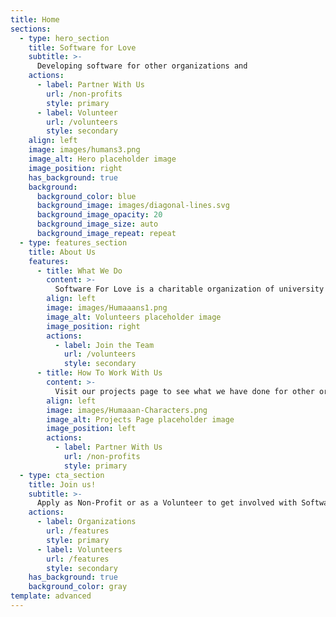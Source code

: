 ```yaml
---
title: Home
sections:
  - type: hero_section
    title: Software for Love
    subtitle: >-
      Developing software for other organizations and
    actions:
      - label: Partner With Us
        url: /non-profits
        style: primary
      - label: Volunteer
        url: /volunteers
        style: secondary
    align: left
    image: images/humans3.png
    image_alt: Hero placeholder image
    image_position: right
    has_background: true
    background:
      background_color: blue
      background_image: images/diagonal-lines.svg
      background_image_opacity: 20
      background_image_size: auto
      background_image_repeat: repeat
  - type: features_section
    title: About Us
    features:
      - title: What We Do
        content: >-
          Software For Love is a charitable organization of university students striving to give back to our community using software.
        align: left
        image: images/Humaaans1.png
        image_alt: Volunteers placeholder image
        image_position: right
        actions:
          - label: Join the Team
            url: /volunteers
            style: secondary
      - title: How To Work With Us
        content: >-
          Visit our projects page to see what we have done for other organizations.
        align: left
        image: images/Humaaan-Characters.png
        image_alt: Projects Page placeholder image
        image_position: left
        actions:
          - label: Partner With Us
            url: /non-profits
            style: primary
  - type: cta_section
    title: Join us!
    subtitle: >-
      Apply as Non-Profit or as a Volunteer to get involved with Software for Love
    actions:
      - label: Organizations
        url: /features
        style: primary
      - label: Volunteers
        url: /features
        style: secondary
    has_background: true
    background_color: gray
template: advanced
---
```

